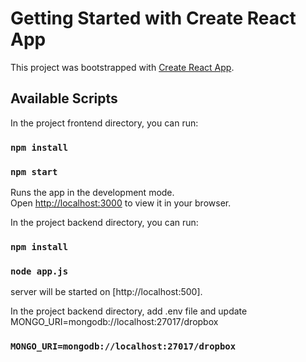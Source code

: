 # Getting Started with Create React App

This project was bootstrapped with [Create React App](https://github.com/facebook/create-react-app).

## Available Scripts

In the project frontend directory, you can run:

### `npm install`
### `npm start`

Runs the app in the development mode.\
Open [http://localhost:3000](http://localhost:3000) to view it in your browser.

In the project backend directory, you can run:

### `npm install`
### `node app.js`

server will be started on [http://localhost:500].

In the project backend directory, add .env file and update MONGO_URI=mongodb://localhost:27017/dropbox

### `MONGO_URI=mongodb://localhost:27017/dropbox`

